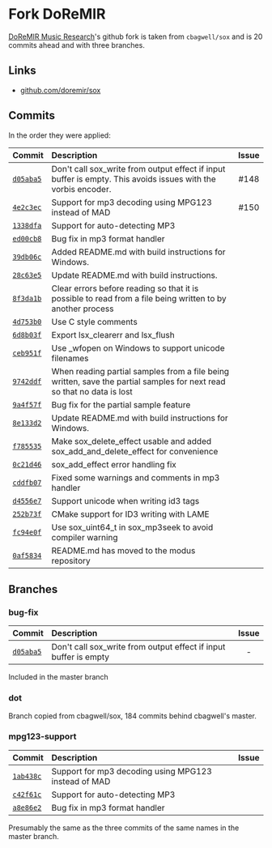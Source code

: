 # Fork DoReMIR

[DoReMIR Music Research](http://www.doremir.com)'s github fork is
taken from `cbagwell/sox` and is 20 commits ahead
and with three branches.

## Links
* [github.com/doremir/sox](https://github.com/doremir/sox)

## Commits

In the order they were applied:

| Commit | Description | Issue |
| :----- | :---------- | :---: |
| [`d05aba5`](https://github.com/doremir/sox/commit/d05aba5) | Don't call sox_write from output effect if input buffer is empty. This avoids issues with the vorbis encoder. | #148 |
| [`4e2c3ec`](https://github.com/doremir/sox/commit/4e2c3ec) | Support for mp3 decoding using MPG123 instead of MAD | #150 |
| [`1338dfa`](https://github.com/doremir/sox/commit/1338dfa) | Support for auto-detecting MP3 |  |
| [`ed00cb8`](https://github.com/doremir/sox/commit/ed00cb8) | Bug fix in mp3 format handler |  |
| [`39db06c`](https://github.com/doremir/sox/commit/39db06c) | Added README.md with build instructions for Windows. |  |
| [`28c63e5`](https://github.com/doremir/sox/commit/28c63e5) | Update README.md with build instructions. |  |
| [`8f3da1b`](https://github.com/doremir/sox/commit/8f3da1b) | Clear errors before reading so that it is possible to read from a file being written to by another process |  |
| [`4d753b0`](https://github.com/doremir/sox/commit/4d753b0) | Use C style comments |  |
| [`6d8b03f`](https://github.com/doremir/sox/commit/6d8b03f) | Export lsx_clearerr and lsx_flush |  |
| [`ceb951f`](https://github.com/doremir/sox/commit/ceb951f) | Use _wfopen on Windows to support unicode filenames |  |
| [`9742ddf`](https://github.com/doremir/sox/commit/9742ddf) | When reading partial samples from a file being written, save the partial samples for next read so that no data is lost |  |
| [`9a4f57f`](https://github.com/doremir/sox/commit/9a4f57f) | Bug fix for the partial sample feature |  |
| [`8e133d2`](https://github.com/doremir/sox/commit/8e133d2) | Update README.md with build instructions for Windows. |  |
| [`f785535`](https://github.com/doremir/sox/commit/f785535) | Make sox_delete_effect usable and added sox_add_and_delete_effect for convenience |  |
| [`0c21d46`](https://github.com/doremir/sox/commit/0c21d46) | sox_add_effect error handling fix |  |
| [`cddfb07`](https://github.com/doremir/sox/commit/cddfb07) | Fixed some warnings and comments in mp3 handler |  |
| [`d4556e7`](https://github.com/doremir/sox/commit/d4556e7) | Support unicode when writing id3 tags |  |
| [`252b73f`](https://github.com/doremir/sox/commit/252b73f) | CMake support for ID3 writing with LAME |  |
| [`fc94e0f`](https://github.com/doremir/sox/commit/fc94e0f) | Use sox_uint64_t in sox_mp3seek to avoid compiler warning |  |
| [`0af5834`](https://github.com/doremir/sox/commit/0af5834) | README.md has moved to the modus repository |  |

## Branches

### bug-fix
| Commit | Description | Issue |
| :----- | :---------- | :---: |
| [`d05aba5`](https://github.com/doremir/sox/commit/d05aba5) | Don't call sox_write from output effect if input buffer is empty | - |

Included in the master branch

### dot

Branch copied from cbagwell/sox, 184 commits behind cbagwell's master.

### mpg123-support

| Commit | Description | Issue |
| :----- | :---------- | :---: |
| [`1ab438c`](https://github.com/doremir/sox/commit/1ab438c) | Support for mp3 decoding using MPG123 instead of MAD |  |
| [`c42f61c`](https://github.com/doremir/sox/commit/c42f61c) | Support for auto-detecting MP3 |  |
| [`a8e86e2`](https://github.com/doremir/sox/commit/a8e86e2) | Bug fix in mp3 format handler |  |

Presumably the same as the three commits of the same names in the master branch.

